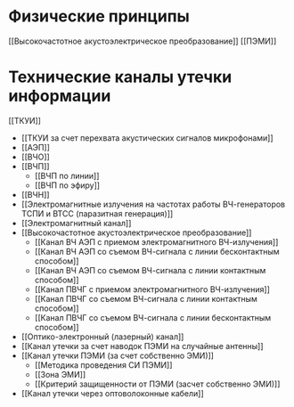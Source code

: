 

# Физические принципы
[[Высокочастотное акустоэлектрическое преобразование]]
[[ПЭМИ]]

# Технические каналы утечки информации
[[ТКУИ]]

- [[ТКУИ за счет перехвата акустических сигналов микрофонами]]
- [[АЭП]]
- [[ВЧО]]
- [[ВЧП]]
	- [[ВЧП по линии]]
	- [[ВЧП по эфиру]]
- [[ВЧН]]
- [[Электромагнитные излучения на частотах работы ВЧ-генераторов ТСПИ и ВТСС (паразитная генерация)]]
- [[Электромагнитный канал]]
- [[Высокочастотное акустоэлектрическое преобразование]]
	- [[Канал ВЧ АЭП с приемом электромагнитного ВЧ-излучения]]
	- [[Канал ВЧ АЭП со съемом ВЧ-сигнала с линии бесконтактным способом]]
	- [[Канал ВЧ АЭП со съемом ВЧ-сигнала с линии контактным способом]]
	- [[Канал ПВЧГ с приемом электромагнитного ВЧ-излучения]]
	- [[Канал ПВЧГ со съемом ВЧ-сигнала с линии контактным способом]]
	- [[Канал ПВЧГ со съемом ВЧ-сигнала с линии бесконтактным способом]]
- [[Оптико-электронный (лазерный) канал]]
- [[Канал утечки за счет наводок ПЭМИ на случайные антенны]]
- [[Канал утечки ПЭМИ (за счет собственно ЭМИ)]]
	- [[Методика проведения СИ ПЭМИ]]
	- [[Зона ЭМИ]]
	- [[Критерий защищенности от ПЭМИ (засчет собственно ЭМИ)]]
- [[Канал утечки через оптоволоконные кабели]]